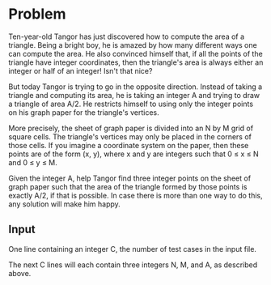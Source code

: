 # Problem

Ten-year-old Tangor has just discovered how to compute the area of a triangle. Being a bright boy, he is amazed by how many different ways one can compute the area. He also convinced himself that, if all the points of the triangle have integer coordinates, then the triangle's area is always either an integer or half of an integer! Isn't that nice?

But today Tangor is trying to go in the opposite direction. Instead of taking a triangle and computing its area, he is taking an integer A and trying to draw a triangle of area A/2. He restricts himself to using only the integer points on his graph paper for the triangle's vertices.

More precisely, the sheet of graph paper is divided into an N by M grid of square cells. The triangle's vertices may only be placed in the corners of those cells. If you imagine a coordinate system on the paper, then these points are of the form (x, y), where x and y are integers such that 0 ≤ x ≤ N and 0 ≤ y ≤ M.

Given the integer A, help Tangor find three integer points on the sheet of graph paper such that the area of the triangle formed by those points is exactly A/2, if that is possible. In case there is more than one way to do this, any solution will make him happy.

## Input

One line containing an integer C, the number of test cases in the input file.

The next C lines will each contain three integers N, M, and A, as described above.
